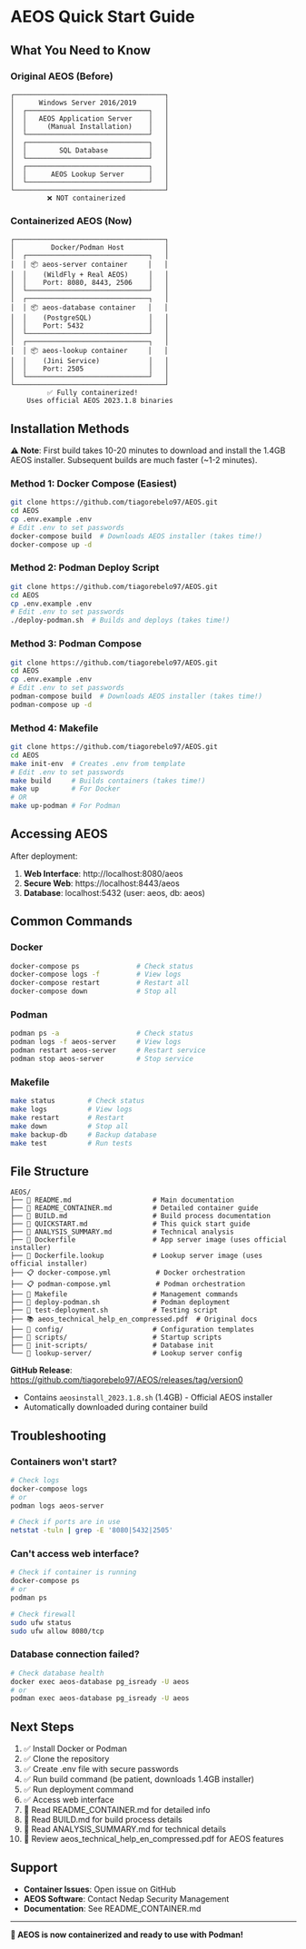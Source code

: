 # AEOS Quick Start Guide

## What You Need to Know

### Original AEOS (Before)
```
┌─────────────────────────────────────┐
│      Windows Server 2016/2019       │
│  ┌──────────────────────────────┐   │
│  │   AEOS Application Server    │   │
│  │     (Manual Installation)    │   │
│  └──────────────────────────────┘   │
│  ┌──────────────────────────────┐   │
│  │        SQL Database          │   │
│  └──────────────────────────────┘   │
│  ┌──────────────────────────────┐   │
│  │      AEOS Lookup Server      │   │
│  └──────────────────────────────┘   │
└─────────────────────────────────────┘
         ❌ NOT containerized
```

### Containerized AEOS (Now)
```
┌─────────────────────────────────────┐
│         Docker/Podman Host          │
│  ┌──────────────────────────────┐   │
│  │ 📦 aeos-server container     │   │
│  │    (WildFly + Real AEOS)     │   │
│  │    Port: 8080, 8443, 2506    │   │
│  └──────────────────────────────┘   │
│  ┌──────────────────────────────┐   │
│  │ 📦 aeos-database container   │   │
│  │    (PostgreSQL)              │   │
│  │    Port: 5432                │   │
│  └──────────────────────────────┘   │
│  ┌──────────────────────────────┐   │
│  │ 📦 aeos-lookup container     │   │
│  │    (Jini Service)            │   │
│  │    Port: 2505                │   │
│  └──────────────────────────────┘   │
└─────────────────────────────────────┘
         ✅ Fully containerized!
    Uses official AEOS 2023.1.8 binaries
```

## Installation Methods

**⚠️ Note**: First build takes 10-20 minutes to download and install the 1.4GB AEOS installer. Subsequent builds are much faster (~1-2 minutes).

### Method 1: Docker Compose (Easiest)
```bash
git clone https://github.com/tiagorebelo97/AEOS.git
cd AEOS
cp .env.example .env
# Edit .env to set passwords
docker-compose build  # Downloads AEOS installer (takes time!)
docker-compose up -d
```

### Method 2: Podman Deploy Script
```bash
git clone https://github.com/tiagorebelo97/AEOS.git
cd AEOS
cp .env.example .env
# Edit .env to set passwords
./deploy-podman.sh  # Builds and deploys (takes time!)
```

### Method 3: Podman Compose
```bash
git clone https://github.com/tiagorebelo97/AEOS.git
cd AEOS
cp .env.example .env
# Edit .env to set passwords
podman-compose build  # Downloads AEOS installer (takes time!)
podman-compose up -d
```

### Method 4: Makefile
```bash
git clone https://github.com/tiagorebelo97/AEOS.git
cd AEOS
make init-env  # Creates .env from template
# Edit .env to set passwords
make build     # Builds containers (takes time!)
make up        # For Docker
# OR
make up-podman # For Podman
```

## Accessing AEOS

After deployment:

1. **Web Interface**: http://localhost:8080/aeos
2. **Secure Web**: https://localhost:8443/aeos
3. **Database**: localhost:5432 (user: aeos, db: aeos)

## Common Commands

### Docker
```bash
docker-compose ps              # Check status
docker-compose logs -f         # View logs
docker-compose restart         # Restart all
docker-compose down            # Stop all
```

### Podman
```bash
podman ps -a                   # Check status
podman logs -f aeos-server     # View logs
podman restart aeos-server     # Restart service
podman stop aeos-server        # Stop service
```

### Makefile
```bash
make status        # Check status
make logs          # View logs
make restart       # Restart
make down          # Stop all
make backup-db     # Backup database
make test          # Run tests
```

## File Structure

```
AEOS/
├── 📄 README.md                    # Main documentation
├── 📄 README_CONTAINER.md          # Detailed container guide
├── 📄 BUILD.md                     # Build process documentation
├── 📄 QUICKSTART.md                # This quick start guide
├── 📄 ANALYSIS_SUMMARY.md          # Technical analysis
├── 🐳 Dockerfile                   # App server image (uses official installer)
├── 🐳 Dockerfile.lookup            # Lookup server image (uses official installer)
├── 📋 docker-compose.yml           # Docker orchestration
├── 📋 podman-compose.yml           # Podman orchestration
├── 🔧 Makefile                     # Management commands
├── 🚀 deploy-podman.sh             # Podman deployment
├── 🧪 test-deployment.sh           # Testing script
├── 📚 aeos_technical_help_en_compressed.pdf  # Original docs
├── 📁 config/                      # Configuration templates
├── 📁 scripts/                     # Startup scripts
├── 📁 init-scripts/                # Database init
└── 📁 lookup-server/               # Lookup server config
```

**GitHub Release**: https://github.com/tiagorebelo97/AEOS/releases/tag/version0
- Contains `aeosinstall_2023.1.8.sh` (1.4GB) - Official AEOS installer
- Automatically downloaded during container build

## Troubleshooting

### Containers won't start?
```bash
# Check logs
docker-compose logs
# or
podman logs aeos-server

# Check if ports are in use
netstat -tuln | grep -E '8080|5432|2505'
```

### Can't access web interface?
```bash
# Check if container is running
docker-compose ps
# or
podman ps

# Check firewall
sudo ufw status
sudo ufw allow 8080/tcp
```

### Database connection failed?
```bash
# Check database health
docker exec aeos-database pg_isready -U aeos
# or
podman exec aeos-database pg_isready -U aeos
```

## Next Steps

1. ✅ Install Docker or Podman
2. ✅ Clone the repository
3. ✅ Create .env file with secure passwords
4. ✅ Run build command (be patient, downloads 1.4GB installer)
5. ✅ Run deployment command
6. ✅ Access web interface
7. 📖 Read README_CONTAINER.md for detailed info
8. 📖 Read BUILD.md for build process details
9. 📖 Read ANALYSIS_SUMMARY.md for technical details
10. 📄 Review aeos_technical_help_en_compressed.pdf for AEOS features

## Support

- **Container Issues**: Open issue on GitHub
- **AEOS Software**: Contact Nedap Security Management
- **Documentation**: See README_CONTAINER.md

---

**🎉 AEOS is now containerized and ready to use with Podman!**
